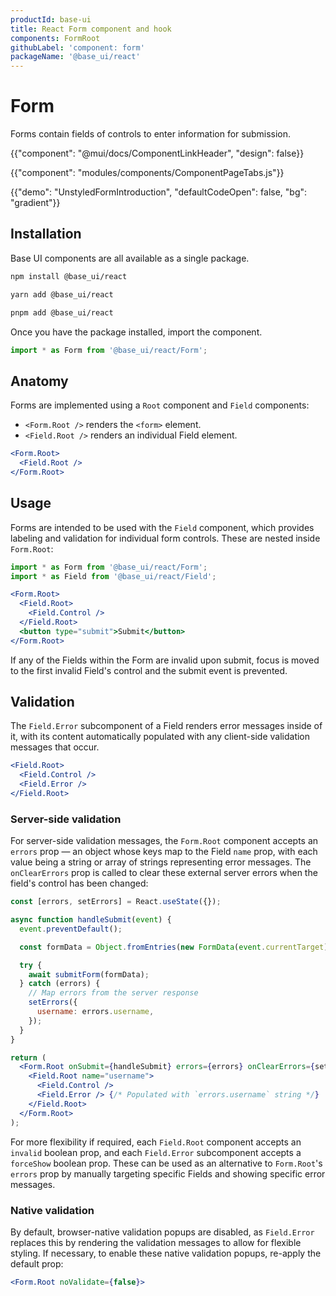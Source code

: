 ```yaml
---
productId: base-ui
title: React Form component and hook
components: FormRoot
githubLabel: 'component: form'
packageName: '@base_ui/react'
---
```


# Form

<p class="description">Forms contain fields of controls to enter information for submission.</p>

{{"component": "@mui/docs/ComponentLinkHeader", "design": false}}

{{"component": "modules/components/ComponentPageTabs.js"}}

{{"demo": "UnstyledFormIntroduction", "defaultCodeOpen": false, "bg": "gradient"}}

## Installation

Base UI components are all available as a single package.

<codeblock storageKey="package-manager">

```bash npm
npm install @base_ui/react
```

```bash yarn
yarn add @base_ui/react
```

```bash pnpm
pnpm add @base_ui/react
```

</codeblock>

Once you have the package installed, import the component.

```ts
import * as Form from '@base_ui/react/Form';
```

## Anatomy

Forms are implemented using a `Root` component and `Field` components:

- `<Form.Root />` renders the `<form>` element.
- `<Field.Root />` renders an individual Field element.

```jsx
<Form.Root>
  <Field.Root />
</Form.Root>
```

## Usage

Forms are intended to be used with the `Field` component, which provides labeling and validation for individual form controls. These are nested inside `Form.Root`:

```ts
import * as Form from '@base_ui/react/Form';
import * as Field from '@base_ui/react/Field';
```

```jsx
<Form.Root>
  <Field.Root>
    <Field.Control />
  </Field.Root>
  <button type="submit">Submit</button>
</Form.Root>
```

If any of the Fields within the Form are invalid upon submit, focus is moved to the first invalid Field's control and the submit event is prevented.

## Validation

The `Field.Error` subcomponent of a Field renders error messages inside of it, with its content automatically populated with any client-side validation messages that occur.

```jsx
<Field.Root>
  <Field.Control />
  <Field.Error />
</Field.Root>
```

### Server-side validation

For server-side validation messages, the `Form.Root` component accepts an `errors` prop — an object whose keys map to the Field `name` prop, with each value being a string or array of strings representing error messages. The `onClearErrors` prop is called to clear these external server errors when the field's control has been changed:

```jsx
const [errors, setErrors] = React.useState({});

async function handleSubmit(event) {
  event.preventDefault();

  const formData = Object.fromEntries(new FormData(event.currentTarget));

  try {
    await submitForm(formData);
  } catch (errors) {
    // Map errors from the server response
    setErrors({
      username: errors.username,
    });
  }
}

return (
  <Form.Root onSubmit={handleSubmit} errors={errors} onClearErrors={setErrors}>
    <Field.Root name="username">
      <Field.Control />
      <Field.Error /> {/* Populated with `errors.username` string */}
    </Field.Root>
  </Form.Root>
);
```

For more flexibility if required, each `Field.Root` component accepts an `invalid` boolean prop, and each `Field.Error` subcomponent accepts a `forceShow` boolean prop. These can be used as an alternative to `Form.Root`'s `errors` prop by manually targeting specific Fields and showing specific error messages.

### Native validation

By default, browser-native validation popups are disabled, as `Field.Error` replaces this by rendering the validation messages to allow for flexible styling. If necessary, to enable these native validation popups, re-apply the default prop:

```jsx
<Form.Root noValidate={false}>
```
